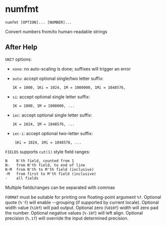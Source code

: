 <!-- spell-checker:ignore N'th M'th -->
# numfmt

```
numfmt [OPTION]... [NUMBER]...
```

Convert numbers from/to human-readable strings

## After Help

`UNIT` options:
 - `none`: no auto-scaling is done; suffixes will trigger an error
 - `auto`: accept optional single/two letter suffix:

       1K = 1000, 1Ki = 1024, 1M = 1000000, 1Mi = 1048576,

 - `si`: accept optional single letter suffix:

       1K = 1000, 1M = 1000000, ...

 - `iec`: accept optional single letter suffix:

       1K = 1024, 1M = 1048576, ...

- `iec-i`: accept optional two-letter suffix:

       1Ki = 1024, 1Mi = 1048576, ...

`FIELDS` supports `cut(1)` style field ranges:

    N    N'th field, counted from 1
    N-   from N'th field, to end of line
    N-M  from N'th to M'th field (inclusive)
    -M   from first to M'th field (inclusive)
    -    all fields

Multiple fields/ranges can be separated with commas

`FORMAT` must be suitable for printing one floating-point argument `%f`.
Optional quote (`%'f`) will enable --grouping (if supported by current locale).
Optional width value (`%10f`) will pad output. Optional zero (`%010f`) width
will zero pad the number. Optional negative values (`%-10f`) will left align.
Optional precision (`%.1f`) will override the input determined precision.
